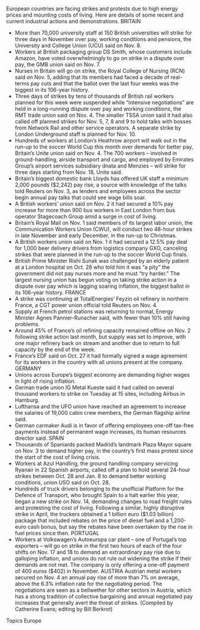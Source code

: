 European countries are facing strikes and protests due to high energy prices and mounting costs of living. Here are details of some recent and current industrial actions and demonstrations.
BRITAIN
* More than 70,000 university staff at 150 British universities will strike for three days in November over pay, working conditions and pensions, the University and College Union (UCU) said on Nov. 8.
* Workers at British packaging group DS Smith, whose customers include Amazon, have voted overwhelmingly to go on strike in a dispute over pay, the GMB union said on Nov. 7.
* Nurses in Britain will go on strike, the Royal College of Nursing (RCN) said on Nov. 5, adding that its members had faced a decade of real-terms pay cuts and that the ballot over the last four weeks was the biggest in its 106-year history.
* Three days of strikes by tens of thousands of British rail workers planned for this week were suspended while “intensive negotiations” are held in a long-running dispute over pay and working conditions, the RMT trade union said on Nov. 4.
The smaller TSSA union said it had also called off planned strikes for Nov. 5, 7, 8 and 9 to hold talks with bosses from Network Rail and other service operators. A separate strike by London Underground staff is planned for Nov. 10.
* Hundreds of workers at London’s Heathrow airport will walk out in the run-up to the soccer World Cup this month over demands for better pay, Britain’s Unite union said on Nov. 4.
The 700 workers – involved in ground-handling, airside transport and cargo, and employed by Emirates Group’s airport services subsidiary dnata and Menzies – will strike for three days starting from Nov. 18, Unite said.
* Britain’s biggest domestic bank Lloyds has offered UK staff a minimum 2,000 pounds ($2,242) pay rise, a source with knowledge of the talks told Reuters on Nov. 3, as lenders and employees across the sector begin annual pay talks that could see wage bills soar.
* A British workers’ union said on Nov. 2 it had secured a 10% pay increase for more than 900 bus workers in East London from bus operator Stagecoach Group amid a surge in cost of living.
* Britain’s Royal Mail on Nov. 1 said members of its largest labor union, the Communication Workers Union (CWU), will conduct two 48-hour strikes in late November and early December, in the run-up to Christmas.
* A British workers union said on Nov. 1 it had secured a 12.5% pay deal for 1,000 beer delivery drivers from logistics company GXO, canceling strikes that were planned in the run-up to the soccer World Cup finals.
* British Prime Minister Rishi Sunak was challenged by an elderly patient at a London hospital on Oct. 28 who told him it was “a pity” the government did not pay nurses more and he must “try harder.” The largest nursing union has begun voting on taking strike action in a dispute over pay which is lagging soaring inflation, the biggest ballot in its 106-year history.
FRANCE
* A strike was continuing at TotalEnergies’ Feyzin oil refinery in northern France, a CGT power union official told Reuters on Nov. 4.
* Supply at French petrol stations was returning to normal, Energy Minister Agnes Pannier-Runacher said, with fewer than 10% still having problems.
* Around 45% of France’s oil refining capacity remained offline on Nov. 2 following strike action last month, but supply was set to improve, with one major refinery back on stream and another due to return to full capacity by the end of the week.
* France’s EDF said on Oct. 27 it had formally signed a wage agreement for its workers in the country with all unions present at the company.
GERMANY
* Unions across Europe’s biggest economy are demanding higher wages in light of rising inflation.
* German trade union IG Metal Kueste said it had called on several thousand workers to strike on Tuesday at 15 sites, including Airbus in Hamburg.
* Lufthansa and the UFO union have reached an agreement to increase the salaries of 19,000 cabin crew members, the German flagship airline said.
* German carmaker Audi is in favor of offering employees one-off tax-free payments instead of permanent wage increases, its human resources director said.
SPAIN
* Thousands of Spaniards packed Madrid’s landmark Plaza Mayor square on Nov. 3 to demand higher pay, in the country’s first mass protest since the start of the cost of living crisis.
* Workers at Azul Handling, the ground handling company servicing Ryanair in 22 Spanish airports, called off a plan to hold several 24-hour strikes between Oct. 28 and Jan. 8 to demand better working conditions, union USO said on Oct. 28.
* Hundreds of truck drivers belonging to the unofficial Platform for the Defence of Transport, who brought Spain to a halt earlier this year, began a new strike on Nov. 14, demanding changes to road freight rules and protesting the cost of living.
Following a similar, highly disruptive strike in April, the truckers obtained a 1 billion euro ($1.03 billion) package that included rebates on the price of diesel fuel and a 1,200-euro cash bonus, but say the rebates have been overtaken by the rise in fuel prices since then.
PORTUGAL
* Workers at Volkswagen’s Autoeuropa car plant – one of Portugal’s top exporters – will go on strike in the first two hours of each of the four shifts on Nov. 17 and 18 to demand an extraordinary pay rise due to galloping inflation, and unions do not rule out widening the strike if their demands are not met. The company is only offering a one-off payment of 400 euros ($402) in November.
AUSTRIA
Austrian metal workers secured on Nov. 4 an annual pay rise of more than 7% on average, above the 6.3% inflation rate for the negotiating period. The negotiations are seen as a bellwether for other sectors in Austria, which has a strong tradition of collective bargaining and annual negotiated pay increases that generally avert the threat of strikes.
(Compiled by Catherine Evans; editing by Bill Berkrot)

Topics
Europe
